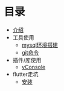 # 目录

* [介绍](README.md)
* 工具使用
  * [mysql环境搭建](tools/MYSQL.md)
  * [git命令](tools/GIT.md)
* 插件/库使用
  * [vConsole](plugins/vConsole.md)
* flutter走坑
  * [安装](flutter/INSTALL.md)